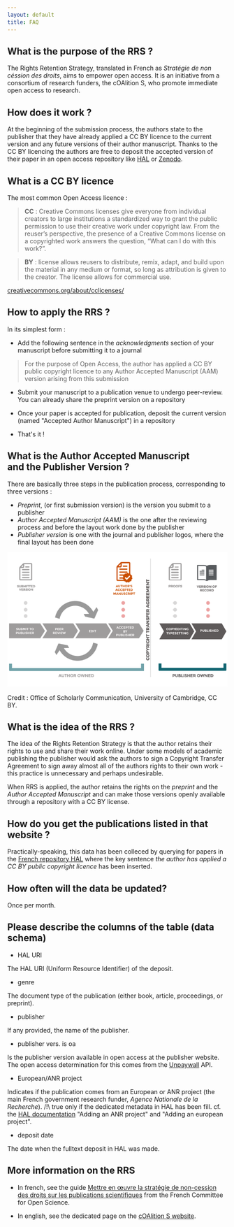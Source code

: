 ```yaml
---
layout: default
title: FAQ
---
```


## What is the purpose of the RRS ? 

The Rights Retention Strategy, translated in French as _Stratégie de non céssion des droits_, aims to empower open access. It is an initiative from a consortium of research funders, the cOAlition S, who promote immediate open access to research.

## How does it work ? 

At the beginning of the submission process, the authors state to the publisher that they have already applied a CC BY licence to the current version and any future versions of their author manuscript. Thanks to the CC BY licencing the authors are free to deposit the accepted version of their paper in an open access repository like [HAL](https://hal.archives-ouvertes.fr) or [Zenodo](https://zenodo.org).

## What is a CC BY licence
The most common Open Access licence : 

> **CC** : Creative Commons licenses give everyone from individual creators to large institutions a standardized way to grant the public permission to use their creative work under copyright law. From the reuser’s perspective, the presence of a Creative Commons license on a copyrighted work answers the question, “What can I do with this work?”.

> **BY** : license allows reusers to distribute, remix, adapt, and build upon the material in any medium or format, so long as attribution is given to the creator. The license allows for commercial use.

[creativecommons.org/about/cclicenses/](https://creativecommons.org/about/cclicenses/)


## How to apply the RRS ? 

In its simplest form :

* Add the following sentence in the _acknowledgments_ section of your manuscript before submitting it to a journal

> For the purpose of Open Access, the author has applied a CC BY public copyright licence to any Author Accepted Manuscript (AAM) version arising from this submission

* Submit your manuscript to a publication venue to undergo peer-review. You can already share the preprint version on a repository

* Once your paper is accepted for publication, deposit the current version (named "Accepted Author Manuscript") in a repository

* That's it !

## What is the Author Accepted Manuscript <br /> and the Publisher Version ? 

There are basically three steps in the publication process, corresponding to three versions : 
* _Preprint_, (or first submission version) is the version you submit to a publisher 
* _Author Accepted Manuscript (AAM)_ is the one after the reviewing process and before the layout work done by the publisher 
* _Publisher version_ is one with the journal and publisher logos, where the final layout has been done

![version-of-publication-and-rights](assets/img/publishing-process-cambridge-cc-by.png)

Credit : Office of Scholarly Communication, University of Cambridge, CC BY.




## What is the idea of the RRS ? 

The idea of the Rights Retention Strategy is that the author retains their rights to use and share their work online. Under some models of academic publishing the publisher would ask the authors to sign a Copyright Transfer Agreement to sign away almost all of the authors rights to their own work - this practice is unnecessary and perhaps undesirable.

When RRS is applied, the author retains the rights on the _preprint_ and the _Author Accepted Manuscript_ and can make those versions openly available through a repository with a CC BY license.


## How do you get the publications listed in that website ?

Practically-speaking, this data has been colleced by querying for papers in the [French repository HAL](https://hal.archives-ouvertes.fr) where the key sentence _the author has applied a CC BY public copyright licence_ has been inserted.

## How often will the data be updated?

Once per month.

## Please describe the columns of the table (data schema)

* HAL URI

The HAL URI (Uniform Resource Identifier) of the deposit.

* genre

The document type of the publication (either book, article, proceedings, or preprint).

* publisher

If any provided, the name of the publisher.

* publisher vers. is oa

Is the publisher version available in open access at the publisher website. The open access determination for this comes from the [Unpaywall](https://unpaywall.org) API.

* European/ANR project 

Indicates if the publication comes from an European or ANR project (the main French government research funder, _Agence Nationale de la Recherche_). /!\ true only if the dedicated metadata in HAL has been fill. cf. the [HAL documentation](https://doc.archives-ouvertes.fr/en/deposit/how-to-complete-the-deposit/) "Adding an ANR project" and "Adding an european project".

* deposit date

The date when the fulltext deposit in HAL was made.


## More information on the RRS

* In french, see the guide [Mettre en œuvre la stratégie de non-cession des droits sur les publications scientifiques](https://www.ouvrirlascience.fr/mettre-en-oeuvre-la-strategie-de-non-cession-des-droits-sur-les-publications-scientifiques/) from the French Committee for Open Science.

* In english, see the dedicated page on the [cOAlition S website](https://www.coalition-s.org/rights-retention-strategy/).